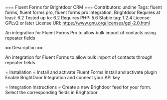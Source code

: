 === Fluent Forms for Brightdoor CRM ===
Contributors: undine
Tags: fluent forms, fluent forms pro, fluent forms pro integration, Brightdoor
Requires at least: 6.2
Tested up to: 6.2
Requires PHP: 5.6
Stable tag: 1.2.4
License: GPLv2 or later
License URI: https://www.gnu.org/licenses/gpl-2.0.html

An integration for Fluent Forms Pro to allow bulk import of contacts using repeater fields

== Description ==

An integration for Fluent Forms to allow bulk import of contacts through repeater fields

= Installation =
Install and activate Fluent Forms
Install and activate plugin
Enable BrightDoor Integration and connect your API key

= Integration Instructions =
Create a new Brighdoor feed for your form.
Select the corresponding fields in Brightdoor
